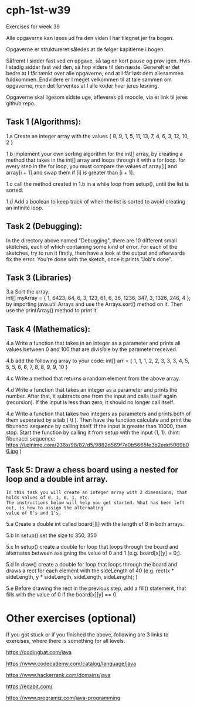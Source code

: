 # cph-1st-w39
Exercises for week 39

Alle opgaverne kan løses ud fra den viden I har tilegnet jer fra bogen. 


Opgaverne er struktureret således at de følger kapitlerne i bogen. 

Såfremt I sidder fast ved en opgave, så tag en kort pause og prøv igen. Hvis I stadig sidder fast ved den, 
så hop videre til den næste.
Generelt er det bedre at I får tænkt over alle opgaverne, end at I får løst dem allesammen fuldkommen. 
Endvidere er I meget velkommen til at tale sammen om opgaverne, men det forventes at I alle koder hver jeres 
løsning. 


Opgaverne skal ligesom sidste uge, afleveres på moodle, via et link til jeres github repo. 







## Task 1 (Algorithms):
1.a Create an integer array with the values { 8, 9, 1, 5, 11, 13, 7, 4, 6, 3, 12, 10, 2 }

1.b implement your own sorting algorithm for the int[] array, by creating a method that takes in the 
    int[] array and loops through it with a for loop. 
    for every step in the for loop, you must compare the values of array[i] and array[i + 1] and 
    swap them if [i] is greater than [i + 1]. 

1.c call the method created in 1.b in a while loop from setup(), until the list is sorted. 

1.d Add a boolean to keep track of when the list is sorted to avoid creating an infinite loop. 






## Task 2 (Debugging):
In the directory above named "Debugging", there are 10 different small sketches, each of which containing 
some kind of error. For each of the sketches, try to run it firstly, then have a look at the output and 
afterwards fix the error. You're done with the sketch, once it prints "Job's done". 







## Task 3 (Libraries)
3.a Sort the array:      
    int[] myArray = { 1, 6423, 64, 6, 3, 123, 61, 6, 36, 1236, 347, 3, 1326, 246, 4 };
    by importing java.util.Arrays and use the Arrays.sort() method on it. Then use the printArray() 
    method to print it. 







## Task 4 (Mathematics):
4.a Write a function that takes in an integer as a parameter and prints all values between 0 and 
    100 that are divisible by the parameter received. 

4.b add the following array to your code: int[] arr = { 1, 1, 1, 2, 2, 3, 3, 3, 4, 5, 5, 5, 6, 6, 7, 8, 8, 9, 9, 10 }

4.c Write a method that returns a random element from the above array.

4.d Write a function that takes an integer as a parameter and prints the number. After that, 
    it subtracts one from the input and calls itself again (recursion). If the input is less than zero, 
    it should no longer call itself. 

4.e Write a function that takes two integers as parameters and prints both of them seperated by a tab ( \t ). 
    Then have the function calculate and print the fibunacci sequence by calling itself. If the input 
    is greater than 10000, then stop. Start the function by calling it from setup with the input (1, 1).
    (hint: fibunacci sequence: https://i.pinimg.com/236x/98/82/d5/9882d569f7e0b5665fe3b2edd5069b06.jpg )









## Task 5: Draw a chess board using a nested for loop and a double int array. 
    In this task you will create an integer array with 2 dimensions, that holds values of 0, 1, 0, 1, etc. 
    The instructions below will help you get started. What has been left out, is how to assign the alternating 
    value of 0's and 1's. 

5.a Create a double int called board[][] with the length of 8 in both arrays. 

5.b In setup() set the size to 350, 350

5.c In setup() create a double for loop that loops through the board and alternates between assigning the 
    value of 0 and 1 (e.g. board[x][y] = 0;). 

5.d In draw() create a double for loop that loops through the board and draws a rect for each element 
    with the sideLength of 40 (e.g. rect(x * sideLength, y * sideLength, sideLength, sideLength); )

5.e Before drawing the rect in the previous step, add a fill() statement, that fills with the value 
    of 0 if the board[x][y] == 0. 


















# Other exercises (optional)
If you got stuck or if you finished the above, following are 3 links to exercises, where there is something for all levels.

https://codingbat.com/java 

https://www.codecademy.com/catalog/language/java 
 
https://www.hackerrank.com/domains/java 

https://edabit.com/ 

https://www.programiz.com/java-programming 
